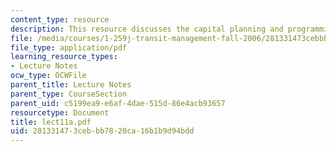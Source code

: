 ```yaml
---
content_type: resource
description: This resource discusses the capital planning and programming at the MBTA.
file: /media/courses/1-259j-transit-management-fall-2006/281331473cebbb7820ca16b1b9d94bdd_lect11a.pdf
file_type: application/pdf
learning_resource_types:
- Lecture Notes
ocw_type: OCWFile
parent_title: Lecture Notes
parent_type: CourseSection
parent_uid: c5199ea9-e6af-4dae-515d-86e4acb93657
resourcetype: Document
title: lect11a.pdf
uid: 28133147-3ceb-bb78-20ca-16b1b9d94bdd
---
```

